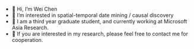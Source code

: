 - 👋 Hi, I’m Wei Chen
- 👀 I’m interested in spatial-temporal date mining / causal discovery
- 🌱 I am a third year graduate student, and currently working at Microsoft Asia Research.
- 💞️ If you are interested in my research, please feel free to contact me for cooperation.

<!---
Onedean/Onedean is a ✨ special ✨ repository because its `README.md` (this file) appears on your GitHub profile.
You can click the Preview link to take a look at your changes.
--->
